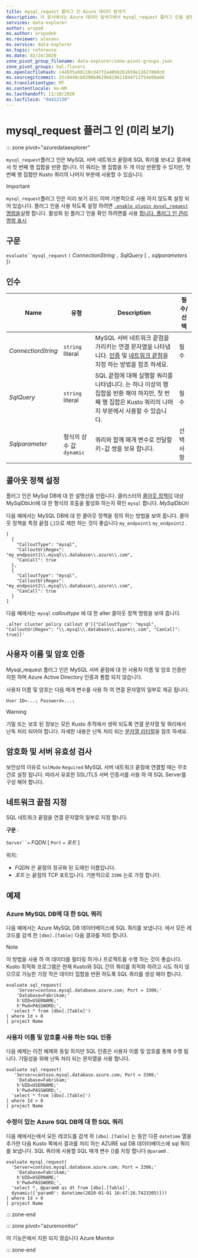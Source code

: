 ```yaml
---
title: mysql_request 플러그 인-Azure 데이터 탐색기
description: 이 문서에서는 Azure 데이터 탐색기에서 mysql_request 플러그 인을 설명 합니다.
services: data-explorer
author: orspod
ms.author: orspodek
ms.reviewer: alexans
ms.service: data-explorer
ms.topic: reference
ms.date: 02/24/2020
zone_pivot_group_filename: data-explorer/zone-pivot-groups.json
zone_pivot_groups: kql-flavors
ms.openlocfilehash: c44935a98110cd47f2a40bb261659e12627860c0
ms.sourcegitcommit: 25c0440cb0390b9629b819611844f1375de00a66
ms.translationtype: MT
ms.contentlocale: ko-KR
ms.lasthandoff: 11/10/2020
ms.locfileid: "94422130"
---
```

# <a name="mysql_request-plugin-preview"></a>mysql_request 플러그 인 (미리 보기)

::: zone pivot="azuredataexplorer"

`mysql_request`플러그 인은 MySQL 서버 네트워크 끝점에 SQL 쿼리를 보내고 결과에서 첫 번째 행 집합을 반환 합니다. 이 쿼리는 행 집합을 두 개 이상 반환할 수 있지만, 첫 번째 행 집합만 Kusto 쿼리의 나머지 부분에 사용할 수 있습니다.

> [!IMPORTANT]
> `mysql_request`플러그 인은 미리 보기 모드 이며 기본적으로 사용 하지 않도록 설정 되어 있습니다.
> 플러그 인을 사용 하도록 설정 하려면 [ `.enable plugin mysql_request` 명령을](../management/enable-plugin.md)실행 합니다. 활성화 된 플러그 인을 확인 하려면를 사용 [합니다. 플러그 인 관리 명령 표시](../management/show-plugins.md)

## <a name="syntax"></a>구문

`evaluate``mysql_request` `(` *ConnectionString* `,` *SqlQuery* [ `,` *sqlparameters* ]`)`

## <a name="arguments"></a>인수

Name | 유형 | Description | 필수/선택 |
---|---|---|---
| *ConnectionString* | `string` literal | MySQL 서버 네트워크 끝점을 가리키는 연결 문자열을 나타냅니다. [인증](#username-and-password-authentication) 및 [네트워크 끝점](#specify-the-network-endpoint)을 지정 하는 방법을 참조 하세요. | 필수 |
| *SqlQuery* | `string` literal | SQL 끝점에 대해 실행할 쿼리를 나타냅니다. 는 하나 이상의 행 집합을 반환 해야 하지만, 첫 번째 행 집합은 Kusto 쿼리의 나머지 부분에서 사용할 수 있습니다. | 필수|
| *Sqlparameter* | 형식의 상수 값 `dynamic` | 쿼리와 함께 매개 변수로 전달할 키-값 쌍을 보유 합니다. | 선택 사항 |

## <a name="set-callout-policy"></a>콜아웃 정책 설정

플러그 인은 MySql DB에 대 한 설명선을 만듭니다. 클러스터의 [콜아웃 정책이](../management/calloutpolicy.md) 대상 MySqlDbUri에 대 한 형식의 호출을 활성화 하는지 확인 `mysql` 합니다. *MySqlDbUri*

다음 예에서는 MySQL DB에 대 한 콜아웃 정책을 정의 하는 방법을 보여 줍니다. 콜아웃 정책을 특정 끝점 (,)으로 제한 하는 것이 좋습니다 `my_endpoint1` `my_endpoint2` .

```kusto
[
  {
    "CalloutType": "mysql",
    "CalloutUriRegex": "my_endpoint1\\.mysql\\.database\\.azure\\.com",
    "CanCall": true
  },
  {
    "CalloutType": "mysql",
    "CalloutUriRegex": "my_endpoint2\\.mysql\\.database\\.azure\\.com",
    "CanCall": true
  }
]
```

다음 예에서는 `mysql` *callouttype* 에 대 한 alter 콜아웃 정책 명령을 보여 줍니다.

```kusto
.alter cluster policy callout @'[{"CalloutType": "mysql", "CalloutUriRegex": "\\.mysql\\.database\\.azure\\.com", "CanCall": true}]'
```

## <a name="username-and-password-authentication"></a>사용자 이름 및 암호 인증

Mysql_request 플러그 인은 MySQL 서버 끝점에 대 한 사용자 이름 및 암호 인증만 지원 하며 Azure Active Directory 인증과 통합 되지 않습니다. 

사용자 이름 및 암호는 다음 매개 변수를 사용 하 여 연결 문자열의 일부로 제공 됩니다.

`User ID=...; Password=...;`
    
> [!WARNING]
> 기밀 또는 보호 된 정보는 모든 Kusto 추적에서 생략 되도록 연결 문자열 및 쿼리에서 난독 처리 되어야 합니다. 자세한 내용은 난독 처리 되는 [문자열 리터럴](scalar-data-types/string.md#obfuscated-string-literals)을 참조 하세요.

## <a name="encryption-and-server-validation"></a>암호화 및 서버 유효성 검사

보안상의 이유로 `SslMode` `Required` MySQL 서버 네트워크 끝점에 연결할 때는 무조건로 설정 됩니다. 따라서 유효한 SSL/TLS 서버 인증서를 사용 하 여 SQL Server를 구성 해야 합니다.

## <a name="specify-the-network-endpoint"></a>네트워크 끝점 지정

SQL 네트워크 끝점을 연결 문자열의 일부로 지정 합니다.

**구문** :

`Server``=` *FQDN* [ `Port` `=` *포트* ]

위치:

* *FQDN* 은 끝점의 정규화 된 도메인 이름입니다.
* *포트* 는 끝점의 TCP 포트입니다. 기본적으로 `3306` 는로 가정 합니다.

## <a name="examples"></a>예제


### <a name="sql-query-to-azure-mysql-db"></a>Azure MySQL DB에 대 한 SQL 쿼리

다음 예에서는 Azure MySQL DB 데이터베이스에 SQL 쿼리를 보냅니다. 에서 모든 레코드를 검색 한 `[dbo].[Table]` 다음 결과를 처리 합니다.

> [!NOTE]
> 이 방법을 사용 하 여 데이터를 필터링 하거나 프로젝트를 수행 하는 것이 좋습니다. Kusto 최적화 프로그램은 현재 Kusto와 SQL 간의 쿼리를 최적화 하려고 시도 하지 않으므로 가능한 가장 작은 데이터 집합을 반환 하도록 SQL 쿼리를 생성 해야 합니다.

```kusto
evaluate sql_request(
    'Server=contoso.mysql.database.azure.com; Port = 3306;'
    'Database=Fabrikam;'
    h'UID=USERNAME;'
    h'Pwd=PASSWORD;', 
  'select * from [dbo].[Table]')
| where Id > 0
| project Name
```

### <a name="sql-authentication-with-username-and-password"></a>사용자 이름 및 암호를 사용 하는 SQL 인증

다음 예제는 이전 예제와 동일 하지만 SQL 인증은 사용자 이름 및 암호를 통해 수행 됩니다. 기밀성을 위해 난독 처리 되는 문자열을 사용 합니다.

```kusto
evaluate sql_request(
   'Server=contoso.mysql.database.azure.com; Port = 3306;'
    'Database=Fabrikam;'
    h'UID=USERNAME;'
    h'Pwd=PASSWORD;', 
  'select * from [dbo].[Table]')
| where Id > 0
| project Name
```

### <a name="sql-query-to-azure-sql-db-with-modifications"></a>수정이 있는 Azure SQL DB에 대 한 SQL 쿼리

다음 예에서는에서 모든 레코드를 검색 하 `[dbo].[Table]` 는 동안 다른 `datetime` 열을 추가한 다음 Kusto 쪽에서 결과를 처리 하는 AZURE sql DB 데이터베이스에 sql 쿼리를 보냅니다.
SQL 쿼리에 사용할 SQL 매개 변수 ()를 지정 합니다 `@param0` .

```kusto
evaluate mysql_request(
  'Server=contoso.mysql.database.azure.com; Port = 3306;'
    'Database=Fabrikam;'
    h'UID=USERNAME;'
    h'Pwd=PASSWORD;', 
  'select *, @param0 as dt from [dbo].[Table]',
  dynamic({'param0': datetime(2020-01-01 16:47:26.7423305)}))
| where Id > 0
| project Name
```

::: zone-end

::: zone pivot="azuremonitor"

이 기능은에서 지원 되지 않습니다 Azure Monitor

::: zone-end
